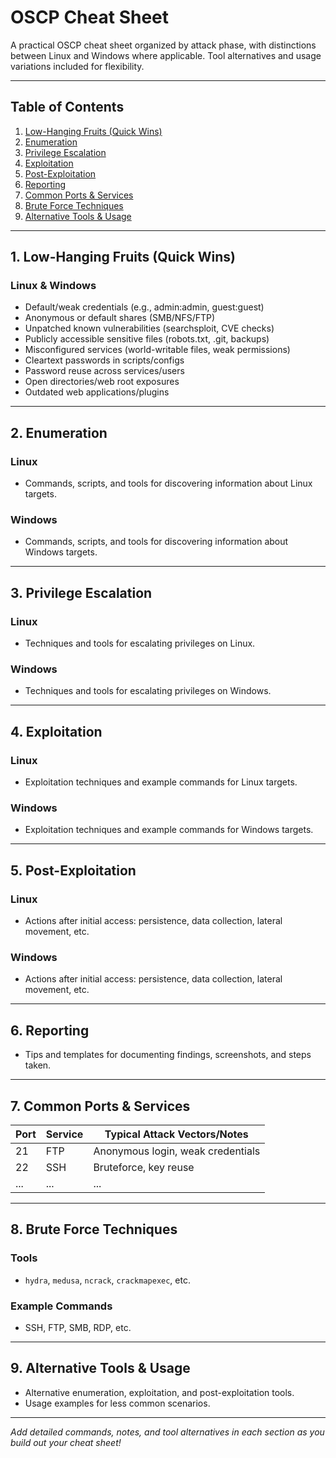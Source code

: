 # OSCP Cheat Sheet

A practical OSCP cheat sheet organized by attack phase, with distinctions between Linux and Windows where applicable. Tool alternatives and usage variations included for flexibility.

---

## Table of Contents
1. [Low-Hanging Fruits (Quick Wins)](#low-hanging-fruits-quick-wins)
2. [Enumeration](#enumeration)
3. [Privilege Escalation](#privilege-escalation)
4. [Exploitation](#exploitation)
5. [Post-Exploitation](#post-exploitation)
6. [Reporting](#reporting)
7. [Common Ports & Services](#common-ports--services)
8. [Brute Force Techniques](#brute-force-techniques)
9. [Alternative Tools & Usage](#alternative-tools--usage)

---

## 1. Low-Hanging Fruits (Quick Wins)

### Linux & Windows

- Default/weak credentials (e.g., admin:admin, guest:guest)
- Anonymous or default shares (SMB/NFS/FTP)
- Unpatched known vulnerabilities (searchsploit, CVE checks)
- Publicly accessible sensitive files (robots.txt, .git, backups)
- Misconfigured services (world-writable files, weak permissions)
- Cleartext passwords in scripts/configs
- Password reuse across services/users
- Open directories/web root exposures
- Outdated web applications/plugins

---

## 2. Enumeration

### Linux

- Commands, scripts, and tools for discovering information about Linux targets.

### Windows

- Commands, scripts, and tools for discovering information about Windows targets.

---

## 3. Privilege Escalation

### Linux

- Techniques and tools for escalating privileges on Linux.

### Windows

- Techniques and tools for escalating privileges on Windows.

---

## 4. Exploitation

### Linux

- Exploitation techniques and example commands for Linux targets.

### Windows

- Exploitation techniques and example commands for Windows targets.

---

## 5. Post-Exploitation

### Linux

- Actions after initial access: persistence, data collection, lateral movement, etc.

### Windows

- Actions after initial access: persistence, data collection, lateral movement, etc.

---

## 6. Reporting

- Tips and templates for documenting findings, screenshots, and steps taken.

---

## 7. Common Ports & Services

| Port | Service      | Typical Attack Vectors/Notes        |
|------|--------------|-------------------------------------|
| 21   | FTP          | Anonymous login, weak credentials   |
| 22   | SSH          | Bruteforce, key reuse               |
| ...  | ...          | ...                                 |

---

## 8. Brute Force Techniques

### Tools

- `hydra`, `medusa`, `ncrack`, `crackmapexec`, etc.

### Example Commands

- SSH, FTP, SMB, RDP, etc.

---

## 9. Alternative Tools & Usage

- Alternative enumeration, exploitation, and post-exploitation tools.
- Usage examples for less common scenarios.

---

*Add detailed commands, notes, and tool alternatives in each section as you build out your cheat sheet!*
